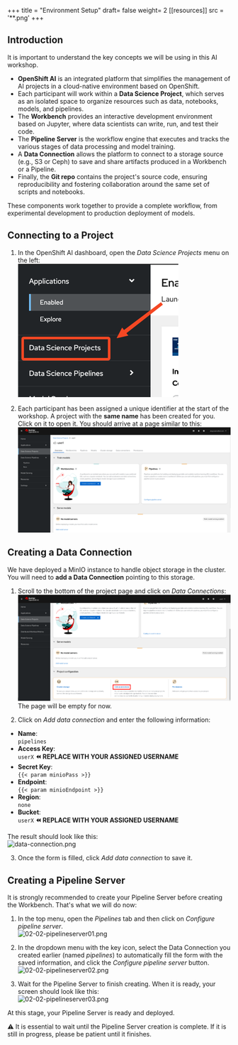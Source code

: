 +++
title = "Environment Setup"
draft= false
weight= 2
[[resources]]
  src = '**.png'
+++

## Introduction

It is important to understand the key concepts we will be using in this AI workshop.

* **OpenShift AI** is an integrated platform that simplifies the management of AI projects in a cloud-native environment based on OpenShift.
* Each participant will work within a **Data Science Project**, which serves as an isolated space to organize resources such as data, notebooks, models, and pipelines.  
* The **Workbench** provides an interactive development environment based on Jupyter, where data scientists can write, run, and test their code.  
* The **Pipeline Server** is the workflow engine that executes and tracks the various stages of data processing and model training.  
* A **Data Connection** allows the platform to connect to a storage source (e.g., S3 or Ceph) to save and share artifacts produced in a Workbench or a Pipeline.  
* Finally, the **Git repo** contains the project's source code, ensuring reproducibility and fostering collaboration around the same set of scripts and notebooks.

These components work together to provide a complete workflow, from experimental development to production deployment of models.

## Connecting to a Project

1. In the OpenShift AI dashboard, open the *Data Science Projects* menu on the left:  
![02-02-ds-proj-nav](02-02-ds-proj-nav.png)

2. Each participant has been assigned a unique identifier at the start of the workshop. A project with the **same name** has been created for you. Click on it to open it. You should arrive at a page similar to this:  
![project-empty-state](project-empty-state.png)

## Creating a Data Connection

We have deployed a MinIO instance to handle object storage in the cluster. You will need to **add a Data Connection** pointing to this storage.

1. Scroll to the bottom of the project page and click on *Data Connections*:  
![02-02-add-dc.png](02-02-add-dc.png)  
The page will be empty for now.

2. Click on *Add data connection* and enter the following information:
- **Name**:  
```pipelines```
- **Access Key**:  
```userX```  **⏪ REPLACE WITH YOUR ASSIGNED USERNAME**
- **Secret Key**:  
```{{< param minioPass >}}```
- **Endpoint**:  
```{{< param minioEndpoint >}}```
- **Region**:  
```none```
- **Bucket**:  
```userX```  **⏪ REPLACE WITH YOUR ASSIGNED USERNAME**

The result should look like this:  
![data-connection.png](data-connection.png)

3. Once the form is filled, click *Add data connection* to save it.

## Creating a Pipeline Server

It is strongly recommended to create your Pipeline Server before creating the Workbench. That's what we will do now:

1. In the top menu, open the *Pipelines* tab and then click on *Configure pipeline server*.  
![02-02-pipelineserver01.png](02-02-pipelineserver01.png)

2. In the dropdown menu with the key icon, select the Data Connection you created earlier (named *pipelines*) to automatically fill the form with the saved information, and click the *Configure pipeline server* button.  
![02-02-pipelineserver02.png](02-02-pipelineserver02.png)

3. Wait for the Pipeline Server to finish creating. When it is ready, your screen should look like this:  
![02-02-pipelineserver03.png](02-02-pipelineserver03.png)

At this stage, your Pipeline Server is ready and deployed.

⚠️ It is essential to wait until the Pipeline Server creation is complete. If it is still in progress, please be patient until it finishes.
